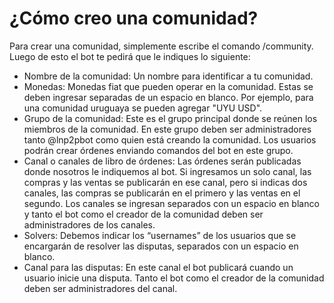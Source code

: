 # ¿Cómo creo una comunidad?


Para crear una comunidad, simplemente escribe el comando /community. Luego de esto el bot te pedirá que le indiques lo siguiente:

- Nombre de la comunidad: Un nombre para identificar a tu comunidad.
- Monedas: Monedas fiat que pueden operar en la comunidad. Estas se deben ingresar separadas de un espacio en blanco. Por ejemplo, para una comunidad uruguaya se pueden agregar "UYU USD".
- Grupo de la comunidad: Este es el grupo principal donde se reúnen los miembros de la comunidad. En este grupo deben ser administradores tanto @lnp2pbot como quien está creando la comunidad. Los usuarios podrán crear órdenes enviando comandos del bot en este grupo.
- Canal o canales de libro de órdenes: Las órdenes serán publicadas donde nosotros le indiquemos al bot. Si ingresamos un solo canal, las compras y las ventas se publicarán en ese canal, pero si indicas dos canales, las compras se publicarán en el primero y las ventas en el segundo. Los canales se ingresan separados con un espacio en blanco y tanto el bot como el creador de la comunidad deben ser administradores de los canales.
- Solvers: Debemos indicar los “usernames” de los usuarios que se encargarán de resolver las disputas, separados con un espacio en blanco.
- Canal para las disputas: En este canal el bot publicará cuando un usuario inicie una disputa. Tanto el bot como el creador de la comunidad deben ser administradores del canal.